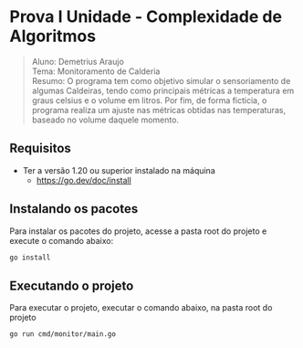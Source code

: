 # Prova I Unidade - Complexidade de Algoritmos
> Aluno: Demetrius Araujo <br>
> Tema: Monitoramento de Calderia <br>
> Resumo: O programa tem como objetivo simular o sensoriamento de algumas Caldeiras, tendo como principais métricas a temperatura em graus celsius e o volume em litros. Por fim, de forma ficticia, o programa realiza um ajuste nas métricas obtidas nas temperaturas, baseado no volume daquele momento.

## Requisitos

- Ter a versão 1.20 ou superior instalado na máquina
  - https://go.dev/doc/install

## Instalando os pacotes
Para instalar os pacotes do projeto, acesse a pasta root do projeto e execute o comando abaixo:
```sh
go install
```

## Executando o projeto
Para executar o projeto, executar o comando abaixo, na pasta root do projeto

```sh
go run cmd/monitor/main.go
```